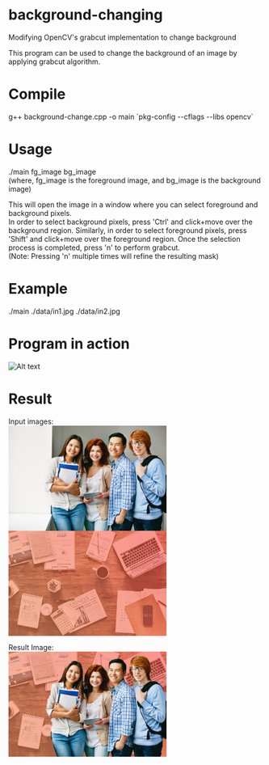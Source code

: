 # background-changing
Modifying OpenCV's grabcut implementation to change background

This program can be used to change the background of an image by applying grabcut algorithm.   

# Compile    
g++ background-change.cpp -o main \`pkg-config --cflags --libs opencv\`    

# Usage    
./main fg_image bg_image    
(where, fg_image is the foreground image, and bg_image is the background image)    

This will open the image in a window where you can select foreground and background pixels.    
In order to select background pixels, press 'Ctrl' and click+move over the background region. Similarly, in order to select foreground pixels, press 'Shift' and click+move over the foreground region. Once the selection process is completed, press 'n' to perform grabcut.     
(Note: Pressing 'n' multiple times will refine the resulting mask)

# Example    
./main ./data/in1.jpg ./data/in2.jpg    

# Program in action      
![Alt text](https://user-images.githubusercontent.com/38634222/40589609-a5f2b922-620d-11e8-9d16-92102a0d2b65.gif)

# Result    
Input images:    
<a href="Input1"><img src="https://raw.githubusercontent.com/2vin/background-changing/master/data/in1.jpg" align="left" height="208" width="313" ></a>
<a href="Input2"><img src="https://raw.githubusercontent.com/2vin/background-changing/master/data/in2.jpg" align="center" height="208" width="313" ></a>         


Result Image:    
<a href="Result"><img src="https://raw.githubusercontent.com/2vin/background-changing/master/data/Result.jpg" align="left" height="208" width="313" ></a>
